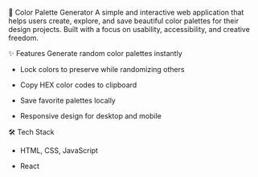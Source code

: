 🎨 Color Palette Generator
A simple and interactive web application that helps users create, explore, and save beautiful color palettes for their design projects. Built with a focus on usability, accessibility, and creative freedom.

✨ Features
Generate random color palettes instantly

- Lock colors to preserve while randomizing others

- Copy HEX color codes to clipboard

- Save favorite palettes locally

- Responsive design for desktop and mobile

🛠️ Tech Stack

- HTML, CSS, JavaScript

- React
